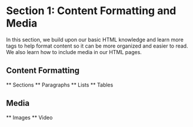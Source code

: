 # Section 1: Content Formatting and Media

In this section, we build upon our basic HTML knowledge and learn more tags to help format content so it can be
more organized and easier to read. We also learn how to include media in our HTML pages.

## Content Formatting

** Sections
** Paragraphs
** Lists
** Tables

## Media

** Images
** Video
